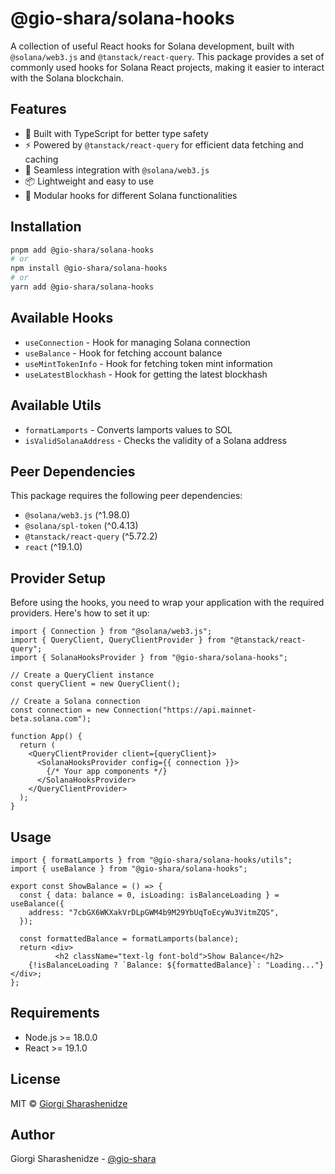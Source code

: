 # @gio-shara/solana-hooks

A collection of useful React hooks for Solana development, built with `@solana/web3.js` and `@tanstack/react-query`. This package provides a set of commonly used hooks for Solana React projects, making it easier to interact with the Solana blockchain.

## Features

- 🚀 Built with TypeScript for better type safety
- ⚡️ Powered by `@tanstack/react-query` for efficient data fetching and caching
- 🔌 Seamless integration with `@solana/web3.js`
- 📦 Lightweight and easy to use
- 🧩 Modular hooks for different Solana functionalities

## Installation

```bash
pnpm add @gio-shara/solana-hooks
# or
npm install @gio-shara/solana-hooks
# or
yarn add @gio-shara/solana-hooks
```

## Available Hooks

- `useConnection` - Hook for managing Solana connection
- `useBalance` - Hook for fetching account balance
- `useMintTokenInfo` - Hook for fetching token mint information
- `useLatestBlockhash` - Hook for getting the latest blockhash

## Available Utils
- `formatLamports` - Converts lamports values to SOL
- `isValidSolanaAddress` - Checks the validity of a Solana address

## Peer Dependencies

This package requires the following peer dependencies:

- `@solana/web3.js` (^1.98.0)
- `@solana/spl-token` (^0.4.13)
- `@tanstack/react-query` (^5.72.2)
- `react` (^19.1.0)

## Provider Setup

Before using the hooks, you need to wrap your application with the required providers. Here's how to set it up:

```tsx
import { Connection } from "@solana/web3.js";
import { QueryClient, QueryClientProvider } from "@tanstack/react-query";
import { SolanaHooksProvider } from "@gio-shara/solana-hooks";

// Create a QueryClient instance
const queryClient = new QueryClient();

// Create a Solana connection
const connection = new Connection("https://api.mainnet-beta.solana.com");

function App() {
  return (
    <QueryClientProvider client={queryClient}>
      <SolanaHooksProvider config={{ connection }}>
        {/* Your app components */}
      </SolanaHooksProvider>
    </QueryClientProvider>
  );
}
```

## Usage

```tsx
import { formatLamports } from "@gio-shara/solana-hooks/utils";
import { useBalance } from "@gio-shara/solana-hooks";

export const ShowBalance = () => {
  const { data: balance = 0, isLoading: isBalanceLoading } = useBalance({
    address: "7cbGX6WKXakVrDLpGWM4b9M29YbUqToEcyWu3VitmZQS",
  });
  
  const formattedBalance = formatLamports(balance);
  return <div>
          <h2 className="text-lg font-bold">Show Balance</h2>
    {!isBalanceLoading ? `Balance: ${formattedBalance}`: "Loading..."}</div>;
};

```

## Requirements

- Node.js >= 18.0.0
- React >= 19.1.0

## License

MIT © [Giorgi Sharashenidze](https://www.gdapps.studio/)

## Author

Giorgi Sharashenidze - [@gio-shara](https://www.gdapps.studio/)
